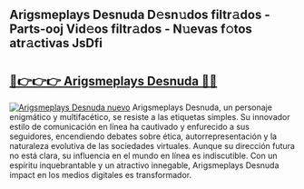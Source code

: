 ## Arigsmeplays Desnuda D𝚎sn𝚞dos filtr𝚊dos - Parts-ooj Vid𝚎os filtr𝚊dos - N𝚞evas f𝚘tos atr𝚊ctivas JsDfi

# <h2><a href="http://mbb0u2h.tromn.icu/?c=Arigsmeplays+Desnuda">🔗👉👉👉 Arigsmeplays Desnuda 🔗🔗</a></h2>

[![Arigsmeplays Desnuda nuevo](https://i.imgur.com/pEAQMta.gif)](http://mbb0u2h.tromn.icu/?c=Arigsmeplays+Desnuda)
Arigsmeplays Desnuda, un personaje enigmático y multifacético, se resiste a las etiquetas simples. Su innovador estilo de comunicación en línea ha cautivado y enfurecido a sus seguidores, encendiendo debates sobre ética, autorrepresentación y la naturaleza evolutiva de las sociedades virtuales. Aunque su dirección futura no está clara, su influencia en el mundo en línea es indiscutible. Con un espíritu inquebrantable y un atractivo innegable, Arigsmeplays Desnuda impact en los medios digitales es transformador.
